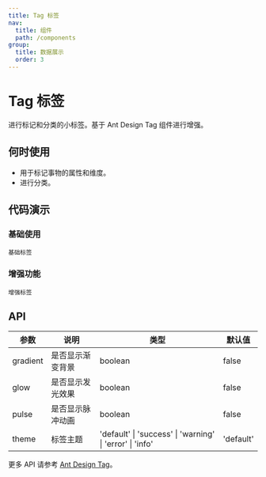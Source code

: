 ```yaml
---
title: Tag 标签
nav:
  title: 组件
  path: /components
group:
  title: 数据展示
  order: 3
---
```


# Tag 标签

进行标记和分类的小标签。基于 Ant Design Tag 组件进行增强。

## 何时使用

- 用于标记事物的属性和维度。
- 进行分类。

## 代码演示

### 基础使用

<code src="./demos/basic.tsx">基础标签</code>

### 增强功能

<code src="./demos/enhanced.tsx">增强标签</code>

## API

| 参数 | 说明 | 类型 | 默认值 |
| --- | --- | --- | --- |
| gradient | 是否显示渐变背景 | boolean | false |
| glow | 是否显示发光效果 | boolean | false |
| pulse | 是否显示脉冲动画 | boolean | false |
| theme | 标签主题 | 'default' \| 'success' \| 'warning' \| 'error' \| 'info' | 'default' |

更多 API 请参考 [Ant Design Tag](https://ant.design/components/tag-cn#api)。